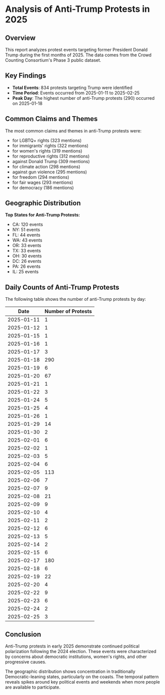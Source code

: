 # Analysis of Anti-Trump Protests in 2025

## Overview

This report analyzes protest events targeting former President Donald Trump during the first months of 2025. The data comes from the Crowd Counting Consortium's Phase 3 public dataset.

## Key Findings

- **Total Events**: 834 protests targeting Trump were identified
- **Time Period**: Events occurred from 2025-01-11 to 2025-02-25
- **Peak Day**: The highest number of anti-Trump protests (290) occurred on 2025-01-18

## Common Claims and Themes

The most common claims and themes in anti-Trump protests were:

- for LGBTQ+ rights (323 mentions)
- for immigrants' rights (322 mentions)
- for women's rights (319 mentions)
- for reproductive rights (312 mentions)
- against Donald Trump (309 mentions)
- for climate action (298 mentions)
- against gun violence (295 mentions)
- for freedom (294 mentions)
- for fair wages (293 mentions)
- for democracy (186 mentions)

## Geographic Distribution

**Top States for Anti-Trump Protests:**

- CA: 120 events
- NY: 51 events
- FL: 44 events
- WA: 43 events
- OR: 33 events
- TX: 33 events
- OH: 30 events
- DC: 26 events
- PA: 26 events
- IL: 25 events

## Daily Counts of Anti-Trump Protests

The following table shows the number of anti-Trump protests by day:

| Date | Number of Protests |
|------|-------------------|
| 2025-01-11 | 1 |
| 2025-01-12 | 1 |
| 2025-01-15 | 1 |
| 2025-01-16 | 1 |
| 2025-01-17 | 3 |
| 2025-01-18 | 290 |
| 2025-01-19 | 6 |
| 2025-01-20 | 67 |
| 2025-01-21 | 1 |
| 2025-01-22 | 3 |
| 2025-01-24 | 5 |
| 2025-01-25 | 4 |
| 2025-01-26 | 1 |
| 2025-01-29 | 14 |
| 2025-01-30 | 2 |
| 2025-02-01 | 6 |
| 2025-02-02 | 1 |
| 2025-02-03 | 5 |
| 2025-02-04 | 6 |
| 2025-02-05 | 113 |
| 2025-02-06 | 7 |
| 2025-02-07 | 9 |
| 2025-02-08 | 21 |
| 2025-02-09 | 9 |
| 2025-02-10 | 4 |
| 2025-02-11 | 2 |
| 2025-02-12 | 6 |
| 2025-02-13 | 5 |
| 2025-02-14 | 2 |
| 2025-02-15 | 6 |
| 2025-02-17 | 180 |
| 2025-02-18 | 6 |
| 2025-02-19 | 22 |
| 2025-02-20 | 4 |
| 2025-02-22 | 9 |
| 2025-02-23 | 6 |
| 2025-02-24 | 2 |
| 2025-02-25 | 3 |
## Conclusion

Anti-Trump protests in early 2025 demonstrate continued political polarization following the 2024 election. These events were characterized by concerns about democratic institutions, women's rights, and other progressive causes.

The geographic distribution shows concentration in traditionally Democratic-leaning states, particularly on the coasts. The temporal pattern reveals spikes around key political events and weekends when more people are available to participate.
